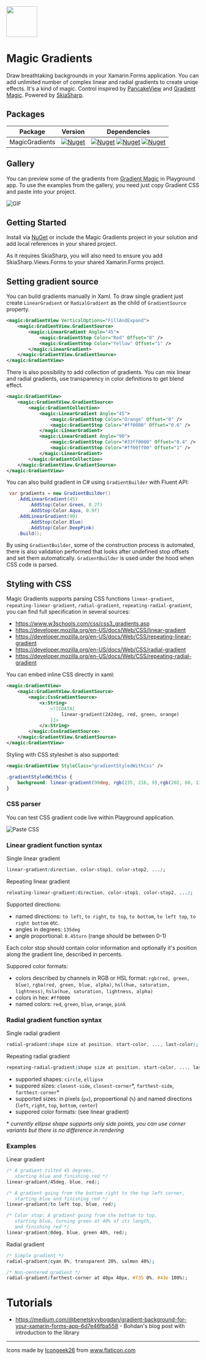 <img width="80" height="80" src="https://raw.githubusercontent.com/mgierlasinski/MagicGradients/master/Assets/icon.png" />

# Magic Gradients

Draw breathtaking backgrounds in your Xamarin.Forms application. You can add unlimited number of complex linear and radial gradients to create uniqe effects. It's a kind of magic. Control inspired by [PancakeView](https://github.com/sthewissen/Xamarin.Forms.PancakeView) and [Gradient Magic](https://www.gradientmagic.com/). Powered by [SkiaSharp](https://github.com/mono/SkiaSharp).

## Packages

| Package | Version | Dependencies |
|---|---|---|
| MagicGradients | [![Nuget](https://img.shields.io/nuget/vpre/MagicGradients)](https://www.nuget.org/packages/MagicGradients) | [![Nuget](https://img.shields.io/badge/Xamarin.Forms-v4.2-green)](https://www.nuget.org/packages/Xamarin.Forms/) [![Nuget](https://img.shields.io/badge/SkiaSharp-v1.68-blue)](https://www.nuget.org/packages/SkiaSharp/) [![Nuget](https://img.shields.io/badge/SkiaSharp.Views.Forms-v1.68-blue)](https://www.nuget.org/packages/SkiaSharp.Views.Forms/)

## Gallery

You can preview some of the gradients from [Gradient Magic](https://www.gradientmagic.com/) in Playground app. To use the examples from the gallery, you need just copy Gradient CSS and paste into your project.

![GIF](./Assets/Gallery/MagicGradientsGallery.gif)

## Getting Started

Install via [NuGet](https://www.nuget.org/packages/MagicGradients) or include the Magic Gradients project in your solution and add local references in your shared project.

As it requires SkiaSharp, you will also need to ensure you add SkiaSharp.Views.Forms to your shared Xamarin.Forms project. 

## Setting gradient source

You can build gradients manually in Xaml. To draw single gradient just create `LinearGradient` or `RadialGradient` as the child of `GradientSource` property.

``` xml
<magic:GradientView VerticalOptions="FillAndExpand">
    <magic:GradientView.GradientSource>
        <magic:LinearGradient Angle="45">
            <magic:GradientStop Color="Red" Offset="0" />
            <magic:GradientStop Color="Yellow" Offset="1" />
        </magic:LinearGradient>
    </magic:GradientView.GradientSource>
</magic:GradientView>
```

There is also possibility to add collection of gradients. You can mix linear and radial gradients, use transparency in color definitions to get blend effect. 

``` xml
<magic:GradientView>
    <magic:GradientView.GradientSource>
        <magic:GradientCollection>
            <magic:LinearGradient Angle="45">
                <magic:GradientStop Color="Orange" Offset="0" />
                <magic:GradientStop Color="#ff0000" Offset="0.6" />
            </magic:LinearGradient>
            <magic:LinearGradient Angle="90">
                <magic:GradientStop Color="#33ff0000" Offset="0.4" />
                <magic:GradientStop Color="#ff00ff00" Offset="1" />
            </magic:LinearGradient>
        </magic:GradientCollection>
    </magic:GradientView.GradientSource>
</magic:GradientView>
```

You can also build gradient in C# using `GradientBuilder` with Fluent API:

``` c#
 var gradients = new GradientBuilder()
    .AddLinearGradient(45)
        .AddStop(Color.Green, 0.2f)
        .AddStop(Color.Aqua, 0.9f)
    .AddLinearGradient(90)
        .AddStop(Color.Blue)
        .AddStop(Color.DeepPink)
    .Build();
```

By using `GradientBuilder`, some of the construction process is automated, there is also validation performed that looks after undefined stop offsets and set them automatically. `GradientBuilder` is used under the hood when CSS code is parsed.

## Styling with CSS

Magic Gradients supports parsing CSS functions `linear-gradient`, `repeating-linear-gradient`, `radial-gradient`, `repeating-radial-gradient`, you can find full specification in several sources:

- https://www.w3schools.com/css/css3_gradients.asp
- https://developer.mozilla.org/en-US/docs/Web/CSS/linear-gradient
- https://developer.mozilla.org/en-US/docs/Web/CSS/repeating-linear-gradient
- https://developer.mozilla.org/en-US/docs/Web/CSS/radial-gradient
- https://developer.mozilla.org/en-US/docs/Web/CSS/repeating-radial-gradient

You can embed inline CSS directly in xaml:

``` xml
<magic:GradientView>
    <magic:GradientView.GradientSource>
        <magic:CssGradientSource>
            <x:String>
                <![CDATA[
                    linear-gradient(242deg, red, green, orange)
                ]]>
            </x:String>
        </magic:CssGradientSource>
    </magic:GradientView.GradientSource>
</magic:GradientView>
```

Styling with CSS styleshet is also supported:

``` xml
<magic:GradientView StyleClass="gradientStyledWithCss" />
```

``` css
.gradientStyledWithCss {
    background: linear-gradient(90deg, rgb(235, 216, 9),rgb(202, 60, 134));
}
```

### CSS parser

You can test CSS gradient code live within Playground application.

![Paste CSS](https://raw.githubusercontent.com/mgierlasinski/MagicGradients/master/Assets/paste-css.gif)

### Linear gradient function syntax

Single linear gradient
``` css
linear-gradient(direction, color-stop1, color-stop2, ...);
```

Repeating linear gradient
``` css
releating-linear-gradient(direction, color-stop1, color-stop2, ...);
```

Supported directions:
- named directions: `to left`, `to right`, `to top`, `to bottom`, `to left top`, `to right bottom` etc.
- angles in degrees: `135deg`
- angle proportional: `0.45turn` (range should be between 0-1)

Each color stop should contain color information and optionally it's position along the gradient line, described in percents.

Suppored color formats:
- colors described by channels in RGB or HSL format: `rgb(red, green, blue)`, `rgba(red, green, blue, alpha)`, `hsl(hue, saturation, lightness)`, `hsla(hue, saturation, lightness, alpha)`
- colors in hex: `#ff0000`
- named colors: `red`, `green`, `blue`, `orange`, `pink`

### Radial gradient function syntax

Single radial gradient
``` css
radial-gradient(shape size at position, start-color, ..., last-color);
```

Repeating radial gradient
``` css
repeating-radial-gradient(shape size at position, start-color, ..., last-color);
```

- supported shapes: `circle`, `ellipse`
- suppored sizes: `closest-side`, `closest-corner`\*, `farthest-side`, `farthest-corner`\* 
- supported sizes: in pixels (`px`), propoertional (`%`) and named directions (`left`, `right`, `top`, `bottom`, `center`)
- suppored color formats: (see linear gradient)

\* _currently ellipse shape supports only side points, you can use corner variants but there is no difference in rendering_

### Examples

Linear gradient 
``` css
/* A gradient tilted 45 degrees,
   starting blue and finishing red */
linear-gradient(45deg, blue, red);

/* A gradient going from the bottom right to the top left corner,
   starting blue and finishing red */
linear-gradient(to left top, blue, red);

/* Color stop: A gradient going from the bottom to top,
   starting blue, turning green at 40% of its length,
   and finishing red */
linear-gradient(0deg, blue, green 40%, red);
```

Radial gradient
``` css
/* Simple gradient */
radial-gradient(cyan 0%, transparent 20%, salmon 40%);

/* Non-centered gradient */
radial-gradient(farthest-corner at 40px 40px, #f35 0%, #43e 100%);
```

# Tutorials
- https://medium.com/@benetskyybogdan/gradient-background-for-your-xamarin-forms-app-6d7e46fba558 - Bohdan's blog post with introduction to the library

---
<div>Icons made by <a href="https://www.flaticon.com/authors/icongeek26" title="Icongeek26">Icongeek26</a> from <a href="https://www.flaticon.com/" title="Flaticon">www.flaticon.com</a></div>